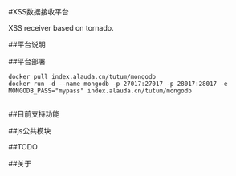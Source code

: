 #XSS数据接收平台

XSS receiver based on tornado.

##平台说明

##平台部署

```
docker pull index.alauda.cn/tutum/mongodb
docker run -d --name mongodb -p 27017:27017 -p 28017:28017 -e MONGODB_PASS="mypass" index.alauda.cn/tutum/mongodb
```

```

```


##目前支持功能

##js公共模块

##TODO

##关于